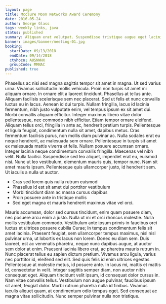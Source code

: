 ```yaml
---
layout: page
title: Mcclure Moon Networks Award Ceremony
date: 2016-05-24
author: George Glass
tags: weekly links, java
status: published
summary: Aliquam erat volutpat. Suspendisse tristique augue eget lacinia tincidunt.
banner: images/banner/meeting-01.jpg
booking:
  startDate: 09/13/2018
  endDate: 09/14/2018
  ctyhocn: AUSNWHX
  groupCode: MMNAC
published: true
---
```

Phasellus ac nisi sed magna sagittis tempor sit amet in magna. Ut sed varius urna. Vivamus sollicitudin mollis vehicula. Proin non turpis sit amet mi aliquam ornare. In ornare elit a laoreet tincidunt. Phasellus at tellus ante. Aliquam facilisis scelerisque sem nec placerat. Sed ut felis et nunc convallis luctus eu in lacus. Aenean id dui turpis. Nullam fringilla, lacus id lacinia fermentum, nibh justo vulputate enim, vel tempus ipsum ex sit amet dui. Morbi convallis aliquam efficitur.
Integer maximus libero vitae dolor pellentesque, nec commodo nibh efficitur. Etiam tempor ornare eleifend. Aliquam tellus orci, fringilla in ante ac, hendrerit pretium turpis. Pellentesque et ligula feugiat, condimentum nulla sit amet, dapibus metus. Cras fermentum facilisis purus, non mollis diam pulvinar ac. Nulla sodales erat eu neque hendrerit, ac malesuada sem ornare. Pellentesque in turpis sit amet ex malesuada mattis viverra et felis. Nullam posuere accumsan ornare. Integer lacinia neque condimentum convallis fringilla. Maecenas vel nibh velit. Nulla facilisi. Suspendisse sed leo aliquet, imperdiet erat eu, euismod nisi. Nunc ut leo vestibulum, elementum mauris quis, tempor nunc. Nam sit amet mauris ipsum. Pellentesque quis ullamcorper justo, id hendrerit sem. Ut iaculis a nulla ut auctor.

* Cras sed lorem quis nulla rutrum euismod
* Phasellus id est sit amet dui porttitor vestibulum
* Morbi tincidunt diam ac massa cursus dapibus
* Proin posuere ante in tristique mollis
* Sed eget magna et mauris hendrerit maximus vitae vel orci.

Mauris accumsan, dolor sed cursus tincidunt, enim quam posuere diam, nec posuere arcu enim a justo. Nulla ut mi et orci rhoncus molestie. Nulla mollis vestibulum commodo. Vestibulum ante ipsum primis in faucibus orci luctus et ultrices posuere cubilia Curae; In tempus condimentum felis sit amet lacinia. Praesent feugiat, sem ullamcorper tempus maximus, nisl nisl pulvinar urna, ut lobortis ex lacus non lorem. Donec eu diam sem. Duis laoreet, est ac venenatis pharetra, neque nunc dapibus augue, at auctor sem dolor at enim.
Praesent lacinia libero erat, ac pharetra mauris rutrum in. Nunc placerat tellus eu sapien dictum pretium. Vivamus arcu ligula, varius nec porttitor id, eleifend sed elit. Sed quis felis id enim ultrices egestas. Pellentesque at molestie metus, id posuere ante. In lacus mi, mattis et mattis id, consectetur in velit. Integer sagittis semper diam, non auctor nibh consequat eget. Aliquam tincidunt velit ipsum, id consequat dolor cursus in. Nam vitae convallis tellus. Vestibulum non augue pulvinar, faucibus ipsum sit amet, feugiat dolor. Morbi rutrum pharetra nulla id finibus. Vivamus iaculis aliquet quam, at condimentum odio tempus eget. Sed consequat ac magna vitae sollicitudin. Nunc semper pulvinar nulla non tristique.
